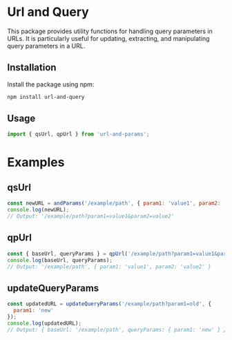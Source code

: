 # Url and Query

This package provides utility functions for handling query parameters in URLs. It is particularly useful for updating, extracting, and manipulating query parameters in a URL.

## Installation

Install the package using npm:

```bash
npm install url-and-query
```

## Usage

```js
import { qsUrl, qpUrl } from 'url-and-params';
```

# Examples

## qsUrl

```js
const newURL = andParams('/example/path', { param1: 'value1', param2: 'value2' });
console.log(newURL);
// Output: '/example/path?param1=value1&param2=value2'
```

## qpUrl

```js
const { baseUrl, queryParams } = qpUrl('/example/path?param1=value1&param2=value2');
console.log(baseUrl, queryParams);
// Output: '/example/path', { param1: 'value1', param2: 'value2' }
```

## updateQueryParams

```js
const updatedURL = updateQueryParams('/example/path?param1=old', {
  param1: 'new'
});
console.log(updatedURL);
// Output: { baseUrl: '/example/path', queryParams: { param1: 'new' } }
```
